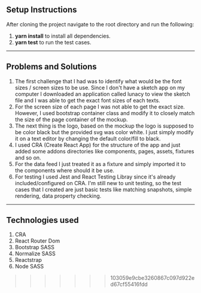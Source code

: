 ## Setup Instructions

After cloning the project navigate to the root directory and run the following:

1. **yarn install** to install all dependencies.
2. **yarn test** to run the test cases.

---

## Problems and Solutions

1. The first challenge that I had was to identify what would be the font sizes / screen sizes to be use. Since I don't have a sketch app on my computer I downloaded an application called lunacy to view the sketch file and I was able to get the exact font sizes of each texts. 
2. For the screen size of each page I was not able to get the exact size. However, I used bootstrap container class and modify it to closely match the size of the page container of the mockup.
3. The next thing is the logo, based on the mockup the logo is supposed to be color black but the provided svg was color white. I just simply modify it on a text editor by changing the default color/fill to black.
4. I used CRA (Create React App) for the structure of the app and just added some addons directories like components, pages, assets, fixtures and so on.
5. For the data feed I just treated it as a fixture and simply imported it to the components where should it be use.
6. For testing I used Jest and React Testing Libray since it's already included/configured on CRA. I'm still new to unit testing, so the test cases that I created are just basic tests like matching snapshots, simple rendering, data property checking. 

---

## Technologies used
1. CRA
2. React Router Dom
3. Bootstrap SASS
4. Normalize SASS
5. Reactstrap
6. Node SASS

> > > > > > > 103059e9cbe3260867c097d922ed67cf55416fdd